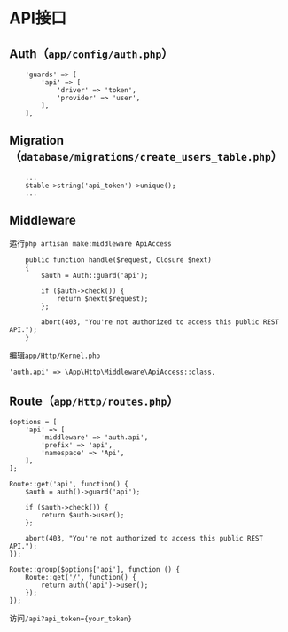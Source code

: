 # API接口

## Auth（`app/config/auth.php`）

```
    'guards' => [
        'api' => [
            'driver' => 'token',
            'provider' => 'user',
        ],
    ],
```

## Migration（`database/migrations/create_users_table.php`）

```
    ...
    $table->string('api_token')->unique();
    ...
```

## Middleware

运行`php artisan make:middleware ApiAccess`

```
    public function handle($request, Closure $next)
    {
        $auth = Auth::guard('api');

        if ($auth->check()) {
            return $next($request);
        };

        abort(403, "You're not authorized to access this public REST API.");
    }
```

编辑`app/Http/Kernel.php`

```
'auth.api' => \App\Http\Middleware\ApiAccess::class,
```

## Route（`app/Http/routes.php`）

```
$options = [
    'api' => [
        'middleware' => 'auth.api',
        'prefix' => 'api',
        'namespace' => 'Api',
    ],
];

Route::get('api', function() {
    $auth = auth()->guard('api');

    if ($auth->check()) {
        return $auth->user();
    };

    abort(403, "You're not authorized to access this public REST API.");
});

Route::group($options['api'], function () {
    Route::get('/', function() {
        return auth('api')->user();
    });
});
```

访问`/api?api_token={your_token}`
